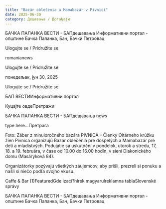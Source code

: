 ```yaml
---
title: "Bazár oblečenia a Mamabazár v Pivnici"
date: 2025-06-30
category: Дешавања / Догађаји
---
```


БАЧКА ПАЛАНКА ВЕСТИ - БАПдешавања Информативни портал - општине Бачка Паланка, Бач, Бачки Петровац

Ulogujte se / Pridružite se

romanianews

Ulogujte se / Pridružite se

понедељак, јун 30, 2025

Ulogujte se / Pridružite se

БАП ВЕСТИИнформативни портал

Куцајте овдеПретражи

БАЧКА ПАЛАНКА ВЕСТИ - БАПдешавања news

type here...Претрага

Foto: Záber z minuloročného bazára
            PIVNICA – Členky Oltárneho krúžku žien Pivnica organizujú Bazár oblečenia pre dospelých a Mamabazár pre deti a mladistvých. Podujatie sa uskutoční v pondelok, utorok a stredu, 17, 18. a 19. februára, v čase od 10.00 do 16.00 hodín, v sieni Diakonického domu (Masáryková 84).

Organizátorky pozývajú všetkých záujemcov, aby prišli, prezreli si ponuku a našli si niečo podľa svojho vkusu.

Caffe & Bar (1)FeaturedGde izaći?hírek magyarulreklamna tablaSlovenské správy

БАЧКА ПАЛАНКА ВЕСТИ - БАПдешавања Информативни портал - општине Бачка Паланка, Бач, Бачки Петровац
